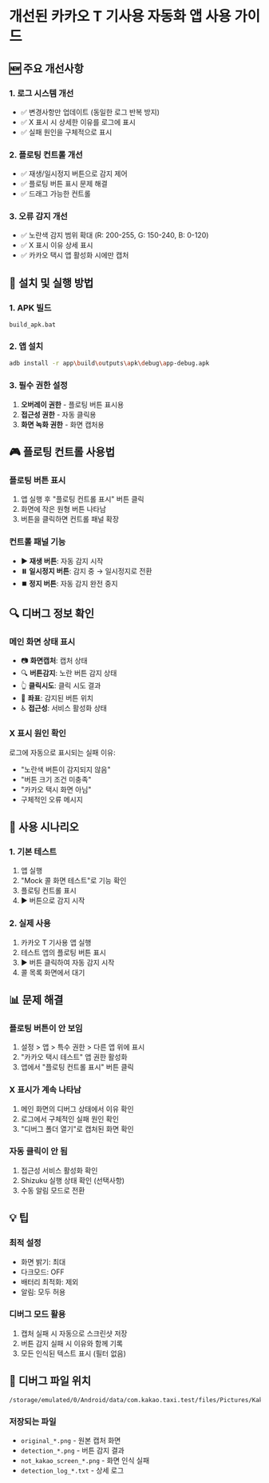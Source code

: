 # 개선된 카카오 T 기사용 자동화 앱 사용 가이드

## 🆕 주요 개선사항

### 1. 로그 시스템 개선
- ✅ 변경사항만 업데이트 (동일한 로그 반복 방지)
- ✅ X 표시 시 상세한 이유를 로그에 표시
- ✅ 실패 원인을 구체적으로 표시

### 2. 플로팅 컨트롤 개선
- ✅ 재생/일시정지 버튼으로 감지 제어
- ✅ 플로팅 버튼 표시 문제 해결
- ✅ 드래그 가능한 컨트롤

### 3. 오류 감지 개선
- ✅ 노란색 감지 범위 확대 (R: 200-255, G: 150-240, B: 0-120)
- ✅ X 표시 이유 상세 표시
- ✅ 카카오 택시 앱 활성화 시에만 캡처

## 📱 설치 및 실행 방법

### 1. APK 빌드
```batch
build_apk.bat
```

### 2. 앱 설치
```bash
adb install -r app\build\outputs\apk\debug\app-debug.apk
```

### 3. 필수 권한 설정
1. **오버레이 권한** - 플로팅 버튼 표시용
2. **접근성 권한** - 자동 클릭용
3. **화면 녹화 권한** - 화면 캡처용

## 🎮 플로팅 컨트롤 사용법

### 플로팅 버튼 표시
1. 앱 실행 후 "플로팅 컨트롤 표시" 버튼 클릭
2. 화면에 작은 원형 버튼 나타남
3. 버튼을 클릭하면 컨트롤 패널 확장

### 컨트롤 패널 기능
- **▶️ 재생 버튼**: 자동 감지 시작
- **⏸️ 일시정지 버튼**: 감지 중 → 일시정지로 전환
- **⏹️ 정지 버튼**: 자동 감지 완전 중지

## 🔍 디버그 정보 확인

### 메인 화면 상태 표시
- 📷 **화면캡처**: 캡처 상태
- 🔍 **버튼감지**: 노란 버튼 감지 상태
- 👆 **클릭시도**: 클릭 시도 결과
- 📍 **좌표**: 감지된 버튼 위치
- ♿ **접근성**: 서비스 활성화 상태

### X 표시 원인 확인
로그에 자동으로 표시되는 실패 이유:
- "노란색 버튼이 감지되지 않음"
- "버튼 크기 조건 미충족"
- "카카오 택시 화면 아님"
- 구체적인 오류 메시지

## 🚀 사용 시나리오

### 1. 기본 테스트
1. 앱 실행
2. "Mock 콜 화면 테스트"로 기능 확인
3. 플로팅 컨트롤 표시
4. ▶️ 버튼으로 감지 시작

### 2. 실제 사용
1. 카카오 T 기사용 앱 실행
2. 테스트 앱의 플로팅 버튼 표시
3. ▶️ 버튼 클릭하여 자동 감지 시작
4. 콜 목록 화면에서 대기

## 📊 문제 해결

### 플로팅 버튼이 안 보임
1. 설정 > 앱 > 특수 권한 > 다른 앱 위에 표시
2. "카카오 택시 테스트" 앱 권한 활성화
3. 앱에서 "플로팅 컨트롤 표시" 버튼 클릭

### X 표시가 계속 나타남
1. 메인 화면의 디버그 상태에서 이유 확인
2. 로그에서 구체적인 실패 원인 확인
3. "디버그 폴더 열기"로 캡처된 화면 확인

### 자동 클릭이 안 됨
1. 접근성 서비스 활성화 확인
2. Shizuku 실행 상태 확인 (선택사항)
3. 수동 알림 모드로 전환

## 💡 팁

### 최적 설정
- 화면 밝기: 최대
- 다크모드: OFF
- 배터리 최적화: 제외
- 알림: 모두 허용

### 디버그 모드 활용
1. 캡처 실패 시 자동으로 스크린샷 저장
2. 버튼 감지 실패 시 이유와 함께 기록
3. 모든 인식된 텍스트 표시 (필터 없음)

## 📁 디버그 파일 위치
```
/storage/emulated/0/Android/data/com.kakao.taxi.test/files/Pictures/KakaoTaxiDebug/
```

### 저장되는 파일
- `original_*.png` - 원본 캡처 화면
- `detection_*.png` - 버튼 감지 결과
- `not_kakao_screen_*.png` - 화면 인식 실패
- `detection_log_*.txt` - 상세 로그